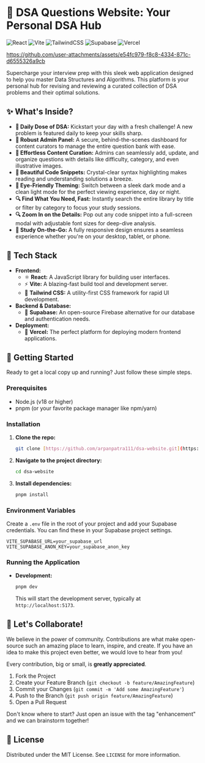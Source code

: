 # 🚀 DSA Questions Website: Your Personal DSA Hub

![React](https://img.shields.io/badge/react-%2320232a.svg?style=for-the-badge&logo=react&logoColor=%2361DAFB)
![Vite](https://img.shields.io/badge/vite-%23646CFF.svg?style=for-the-badge&logo=vite&logoColor=white)
![TailwindCSS](https://img.shields.io/badge/tailwindcss-%2338B2AC.svg?style=for-the-badge&logo=tailwind-css&logoColor=white)
![Supabase](https://img.shields.io/badge/Supabase-3ECF8E?style=for-the-badge&logo=supabase&logoColor=white)
![Vercel](https://img.shields.io/badge/vercel-%23000000.svg?style=for-the-badge&logo=vercel&logoColor=white)



https://github.com/user-attachments/assets/e54fc979-f8c8-4334-871c-d6555326a9cb



Supercharge your interview prep with this sleek web application designed to help you master Data Structures and Algorithms. This platform is your personal hub for revising and reviewing a curated collection of DSA problems and their optimal solutions.

## ✨ What's Inside?

* **📅 Daily Dose of DSA:** Kickstart your day with a fresh challenge! A new problem is featured daily to keep your skills sharp.
* **🔐 Robust Admin Panel:** A secure, behind-the-scenes dashboard for content curators to manage the entire question bank with ease.
* **📝 Effortless Content Curation:** Admins can seamlessly add, update, and organize questions with details like difficulty, category, and even illustrative images.
* **🎨 Beautiful Code Snippets:** Crystal-clear syntax highlighting makes reading and understanding solutions a breeze.
* **🌙 Eye-Friendly Theming:** Switch between a sleek dark mode and a clean light mode for the perfect viewing experience, day or night.
* **🔍 Find What You Need, Fast:** Instantly search the entire library by title or filter by category to focus your study sessions.
* **🔍 Zoom In on the Details:** Pop out any code snippet into a full-screen modal with adjustable font sizes for deep-dive analysis.
* **📱 Study On-the-Go:** A fully responsive design ensures a seamless experience whether you're on your desktop, tablet, or phone.

## 🚀 Tech Stack

* **Frontend:**
    * ⚛️ **React:** A JavaScript library for building user interfaces.
    * ⚡ **Vite:** A blazing-fast build tool and development server.
    * 🍃 **Tailwind CSS:** A utility-first CSS framework for rapid UI development.
* **Backend & Database:**
    * 🌲 **Supabase:** An open-source Firebase alternative for our database and authentication needs.
* **Deployment:**
    * 🔼 **Vercel:** The perfect platform for deploying modern frontend applications.

## 🏁 Getting Started

Ready to get a local copy up and running? Just follow these simple steps.

### Prerequisites

* Node.js (v18 or higher)
* pnpm (or your favorite package manager like npm/yarn)

### Installation

1.  **Clone the repo:**
    ```sh
    git clone [https://github.com/arpanpatra111/dsa-website.git](https://github.com/arpanpatra111/dsa-website.git)
    ```
2.  **Navigate to the project directory:**
    ```sh
    cd dsa-website
    ```
3.  **Install dependencies:**
    ```sh
    pnpm install
    ```

### Environment Variables

Create a `.env` file in the root of your project and add your Supabase credentials. You can find these in your Supabase project settings.

```
VITE_SUPABASE_URL=your_supabase_url
VITE_SUPABASE_ANON_KEY=your_supabase_anon_key
```

### Running the Application

* **Development:**
    ```sh
    pnpm dev
    ```
    This will start the development server, typically at `http://localhost:5173`.


## 🤝 Let's Collaborate!

We believe in the power of community. Contributions are what make open-source such an amazing place to learn, inspire, and create. If you have an idea to make this project even better, we would love to hear from you!

Every contribution, big or small, is **greatly appreciated**.

1.  Fork the Project
2.  Create your Feature Branch (`git checkout -b feature/AmazingFeature`)
3.  Commit your Changes (`git commit -m 'Add some AmazingFeature'`)
4.  Push to the Branch (`git push origin feature/AmazingFeature`)
5.  Open a Pull Request

Don't know where to start? Just open an issue with the tag "enhancement" and we can brainstorm together!

## 📄 License

Distributed under the MIT License. See `LICENSE` for more information.
